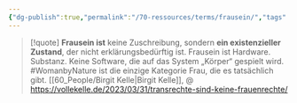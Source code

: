 ```yaml
---
{"dg-publish":true,"permalink":"/70-ressources/terms/frausein/","tags":["class/termNote"],"noteIcon":""}
---
```


> [!quote] **Frausein ist** keine Zuschreibung, sondern **ein existenzieller Zustand**, der nicht erklärungsbedürftig ist. Frausein ist Hardware. Substanz. Keine Software, die auf das System „Körper“ gespielt wird. #WomanbyNature ist die einzige Kategorie Frau, die es tatsächlich gibt.
> [[60_People/Birgit Kelle\|Birgit Kelle]], @ https://vollekelle.de/2023/03/31/transrechte-sind-keine-frauenrechte/





